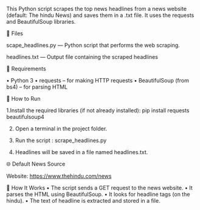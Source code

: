 This Python script scrapes the top news headlines from a news website (default: The hindu  News) and saves them in a .txt file. It uses the requests and BeautifulSoup libraries.


📂 Files

scape_headlines.py — Python script that performs the web scraping.

headlines.txt — Output file containing the scraped headlines


🔧 Requirements

• Python 3
• requests – for making HTTP requests
• BeautifulSoup (from bs4) – for parsing HTML


🚀 How to Run

1.Install the required libraries (if not already installed):
pip install requests beautifulsoup4

2. Open a terminal in the project folder.

3. Run the script : scrape_headlines.py

4. Headlines will be saved in a file named headlines.txt.


🌐 Default News Source

Website: https://www.thehindu.com/news


🧠 How It Works
• The script sends a GET request to the news website.
• It parses the HTML using BeautifulSoup.
• It looks for headline tags (on the hindu).
• The text of headline is extracted and stored in a file.
